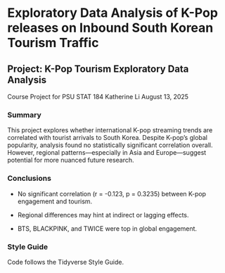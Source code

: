 # Exploratory Data Analysis of K-Pop releases on Inbound South Korean Tourism Traffic

## Project: K-Pop Tourism Exploratory Data Analysis

Course Project for PSU STAT 184
Katherine Li
August 13, 2025

### Summary

This project explores whether international K-pop streaming trends are correlated with tourist arrivals to South Korea. Despite K-pop’s global popularity, analysis found no statistically significant correlation overall. However, regional patterns—especially in Asia and Europe—suggest potential for more nuanced future research.

### Conclusions

* No significant correlation (r = -0.123, p = 0.3235) between K-pop engagement and tourism.

* Regional differences may hint at indirect or lagging effects.

* BTS, BLACKPINK, and TWICE were top in global engagement.

### Style Guide

Code follows the Tidyverse Style Guide.
